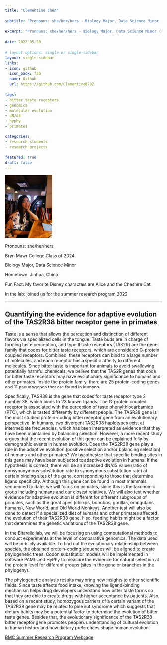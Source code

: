 ```yaml
---
title: "Clementine Chen"

subtitle: "Pronouns: she/her/hers - Biology Major, Data Science Minor ('24)"

excerpt: "Pronouns: she/her/hers - Biology Major, Data Science Minor ('24)"

date: 2022-05-30
  
# layout options: single or single-sidebar
layout: single-sidebar
links:
- icon: github
  icon_pack: fab
  name: Github
  url: https://github.com/Clementine0702

tags: 
- bitter taste receptors
- genomics
- molecular evolution
- dN/dS
- hyphy
- primates

categories: 
- research students
- research projects

featured: true
draft: false
---
```

<img src="featured.jpg" alt="" width="30%" height="20%"/>

Pronouns: she/her/hers 

Bryn Mawr College Class of 2024 

Biology Major, Data Science Minor

Hometown: Jinhua, China

Fun Fact: My favorite Disney characters are Alice and the Cheshire Cat. 

In the lab: joined us for the summer research program 2022

-----------------------------------------------------------------

## Quantifying the evidence for adaptive evolution of the TAS2R38 bitter receptor gene in primates

Taste is a sense that allows the perception and distinction of different flavors via specialized cells in the tongue. Taste buds are in charge of forming taste perception, and type II taste receptors (TAS2R) are the gene family that codes for bitter taste receptors, which are considered G-protein coupled receptors. Combined, these receptors can bind to a large number of molecules, and each receptor has a specific affinity to different molecules. Since bitter taste is important for animals to avoid swallowing potentially harmful chemicals, we believe that the TAS2R genes that code for bitter taste receptors may have evolutionary significance to humans and other primates. Inside the protein family, there are 25 protein-coding genes and 11 pseudogenes that are found in humans.

Specifically, TASR38 is the gene that codes for taste receptor type 2 number 38, which binds to 23 known ligands. The G-protein coupled receptor is associated with the perception of taste phenylthiocarbamide (PTC), which is tasted differently by different people. The TASR38 gene is the most studied protein-coding bitter receptor gene from an evolutionary perspective. In humans, two divergent TAS2R38 haplotypes exist at intermediate frequencies, which has been interpreted as evidence that they have been maintained by balancing selection. However, a more recent study argues that the recent evolution of this gene can be explained fully by demographic events in human evolution. Does the TAS2R38 gene play a role in the adaptive evolution (positive selection and/or balancing selection) of humans and other primates? We hypothesize that specific binding sites in this gene may have been subjected to adaptive evolution in humans. If the hypothesis is correct, there will be an increased dN/dS value (ratio of nonsynonymous substitution rate to synonymous substitution rate) at certain binding sites of the gene, corresponding to those that determine ligand specificity. Although this gene can be found in most mammals sequenced to date, we will focus on primates, since this is the taxonomic group including humans and our closest relatives. We will also test whether evidence for adaptive evolution is different for different subgroups of primates, such as the great apes (chimps, bonobos, gorillas, orangutans, humans), New World, and Old World Monkeys. Another test will also be done to detect if a specialized diet of humans and other primates affected the evolution of their TAS2R38 gene. If so, feeding habits might be a factor that determines the genetic variations of the TAS2R38 gene.

In the Bitarello lab, we will be focusing on using computational methods to conduct experiments at the level of comparative genomics. The data used will be publicly available. To find out the evolutionary relationship between species, the obtained protein-coding sequences will be aligned to create phylogenetic trees. Codon substitution models will be implemented in software PAML and HyPhy to measure the evidence for natural selection at the protein level for different groups (sites in the gene or branches in the phylogeny). 

The phylogenetic analysis results may bring new insights to other scientific fields. Since taste affects food intake, knowing the ligand-binding mechanism helps drug developers understand how bitter taste forms so that they are able to create drugs with higher acceptance by patients. Also, based on a recent study, homozygous carriers of a certain variant of the TAS2R38 gene may be related to pine nut syndrome which suggests that dietary habits may be a potential factor to determine the evolution of bitter taste genes. Besides that, the evolutionary significance of the TAS2R38 bitter receptor gene promotes people’s understanding of cultural evolution in human history and how dietary preferences shape human evolution.

<i class="fa-solid fa-link"></i> [BMC Summer Research Program Webpage](https://www.brynmawr.edu/inside/academic-information/research/summer-science-research/summer-2022-program/biology-research-projects-2022#cchen)